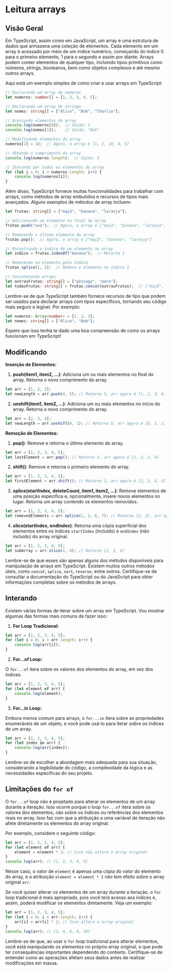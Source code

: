 # Leitura arrays

## Visão Geral

Em TypeScript, assim como em JavaScript, um array é uma estrutura de dados que armazena uma coleção de elementos. Cada elemento em um array é acessado por meio de um índice numérico, começando do índice 0 para o primeiro elemento, 1 para o segundo e assim por diante. Arrays podem conter elementos de qualquer tipo, incluindo tipos primitivos como números, strings, booleanos, bem como objetos complexos e até mesmo outros arrays.

Aqui está um exemplo simples de como criar e usar arrays em TypeScript:

```typescript
// Declarando um array de números
let numeros: number[] = [1, 2, 3, 4, 5];

// Declarando um array de strings
let nomes: string[] = ["Alice", "Bob", "Charlie"];

// Acessando elementos do array
console.log(numeros[0]);  // Saída: 1
console.log(nomes[1]);    // Saída: "Bob"

// Modificando elementos do array
numeros[2] = 10;  // Agora, o array é [1, 2, 10, 4, 5]

// Obtendo o comprimento do array
console.log(numeros.length);  // Saída: 5

// Iterando por todos os elementos do array
for (let i = 0; i < numeros.length; i++) {
    console.log(numeros[i]);
}
```

Além disso, TypeScript fornece muitas funcionalidades para trabalhar com arrays, como métodos de array embutidos e recursos de tipos mais avançados. Alguns exemplos de métodos de array incluem:

```typescript
let frutas: string[] = ["maçã", "banana", "laranja"];

// Adicionando um elemento no final do array
frutas.push("uva");  // Agora, o array é ["maçã", "banana", "laranja", "uva"]

// Removendo o último elemento do array
frutas.pop();  // Agora, o array é ["maçã", "banana", "laranja"]

// Encontrando o índice de um elemento no array
let indice = frutas.indexOf("banana");  // Retorna 1

// Removendo um elemento pelo índice
frutas.splice(1, 1);  // Remove o elemento no índice 1

// Concatenando arrays
let outrasFrutas: string[] = ["pêssego", "pera"];
let todasFrutas: string[] = frutas.concat(outrasFrutas);  // ["maçã", "laranja", "pêssego", "pera"]
```

Lembre-se de que TypeScript também fornece recursos de tipo que podem ser usados para declarar arrays com tipos específicos, tornando seu código mais seguro e legível. Por exemplo:

```typescript
let numeros: Array<number> = [1, 2, 3];
let nomes: string[] = ["Alice", "Bob"];
```

Espero que isso tenha te dado uma boa compreensão de como os arrays funcionam em TypeScript!

## Modificando

**Inserção de Elementos:**

1. **push(item1, item2, ...)**: Adiciona um ou mais elementos no final do array. Retorna o novo comprimento do array.

```typescript
let arr = [1, 2, 3];
let newLength = arr.push(4, 5); // Retorna 5, arr agora é [1, 2, 3, 4, 5]
```

2. **unshift(item1, item2, ...)**: Adiciona um ou mais elementos no início do array. Retorna o novo comprimento do array.

```typescript
let arr = [2, 3, 4];
let newLength = arr.unshift(0, 1); // Retorna 5, arr agora é [0, 1, 2, 3, 4]
```

**Remoção de Elementos:**

1. **pop()**: Remove e retorna o último elemento do array.

```typescript
let arr = [1, 2, 3, 4, 5];
let lastElement = arr.pop(); // Retorna 5, arr agora é [1, 2, 3, 4]
```

2. **shift()**: Remove e retorna o primeiro elemento do array.

```typescript
let arr = [1, 2, 3, 4, 5];
let firstElement = arr.shift(); // Retorna 1, arr agora é [2, 3, 4, 5]
```

3. **splice(startIndex, deleteCount, item1, item2, ...)**: Remove elementos de uma posição específica e, opcionalmente, insere novos elementos no lugar. Retorna um array contendo os elementos removidos.

```typescript
let arr = [1, 2, 3, 4, 5];
let removedElements = arr.splice(1, 2, 6, 7); // Retorna [2, 3], arr agora é [1, 6, 7, 4, 5]
```

4. **slice(startIndex, endIndex)**: Retorna uma cópia superficial dos elementos entre os índices `startIndex` (incluído) e `endIndex` (não incluído) do array original.

```typescript
let arr = [1, 2, 3, 4, 5];
let subArray = arr.slice(1, 4); // Retorna [2, 3, 4]
```

Lembre-se de que esses são apenas alguns dos métodos disponíveis para manipulação de arrays em TypeScript. Existem muitos outros métodos úteis, como `concat`, `splice`, `sort`, `reverse`, entre outros. Certifique-se de consultar a documentação do TypeScript ou do JavaScript para obter informações completas sobre os métodos de arrays.

## Interando

Existem várias formas de iterar sobre um array em TypeScript. Vou mostrar algumas das formas mais comuns de fazer isso:

1. **For Loop Tradicional:**

```typescript
let arr = [1, 2, 3, 4, 5];
for (let i = 0; i < arr.length; i++) {
    console.log(arr[i]);
}
```

2. **For...of Loop:**
   
O `for...of` itera sobre os valores dos elementos do array, em vez dos índices.

```typescript
let arr = [1, 2, 3, 4, 5];
for (let element of arr) {
    console.log(element);
}
```

3. **For...in Loop:**

Embora menos comum para arrays, o `for...in` itera sobre as propriedades enumeráveis de um objeto, e você pode usá-lo para iterar sobre os índices de um array.

```typescript
let arr = [1, 2, 3, 4, 5];
for (let index in arr) {
    console.log(arr[index]);
}
```

Lembre-se de escolher a abordagem mais adequada para sua situação, considerando a legibilidade do código, a complexidade da lógica e as necessidades específicas do seu projeto.

## Limitações do `for of`

O `for...of` loop não é projetado para alterar os elementos de um array durante a iteração. Isso ocorre porque o loop `for...of` itera sobre os valores dos elementos, não sobre os índices ou referências dos elementos reais no array. Isso faz com que a atribuição a uma variável de iteração não afete diretamente os elementos do array original.

Por exemplo, considere o seguinte código:

```typescript
let arr = [1, 2, 3, 4, 5];
for (let element of arr) {
    element = element * 2; // Isso não altera o array original
}
console.log(arr); // [1, 2, 3, 4, 5]
```

Nesse caso, o valor de `element` é apenas uma cópia do valor do elemento do array, e a atribuição `element = element * 2` não tem efeito sobre o array original `arr`.

Se você quiser alterar os elementos de um array durante a iteração, o `for` loop tradicional é mais apropriado, pois você terá acesso aos índices e, assim, poderá modificar os elementos diretamente. Veja um exemplo:

```typescript
let arr = [1, 2, 3, 4, 5];
for (let i = 0; i < arr.length; i++) {
    arr[i] = arr[i] * 2; // Isso altera o array original
}
console.log(arr); // [2, 4, 6, 8, 10]
```

Lembre-se de que, ao usar o `for` loop tradicional para alterar elementos, você está manipulando os elementos no próprio array original, o que pode ter consequências importantes dependendo do contexto. Certifique-se de entender como as operações afetam seus dados antes de realizar modificações em massa.

